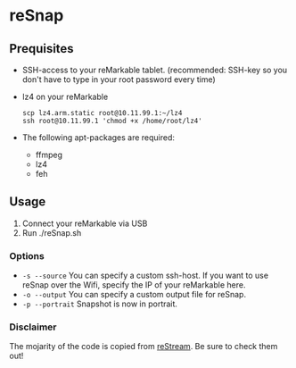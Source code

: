 # reSnap

## Prequisites

- SSH-access to your reMarkable tablet. (recommended: SSH-key so you don't have to type in your root password every time)

- lz4 on your reMarkable
  ```
  scp lz4.arm.static root@10.11.99.1:~/lz4 
  ssh root@10.11.99.1 'chmod +x /home/root/lz4'
  ```

- The following apt-packages are required:
  - ffmpeg
  - lz4
  - feh

## Usage

1. Connect your reMarkable via USB
1. Run ./reSnap.sh

### Options

- `-s --source` You can specify a custom ssh-host. If you want to use reSnap over the Wifi, specify the IP of your reMarkable here.
- `-o --output` You can specify a custom output file for reSnap.
- `-p --portrait` Snapshot is now in portrait.

### Disclaimer

The mojarity of the code is copied from [reStream](https://github.com/rien/reStream). Be sure to check them out!